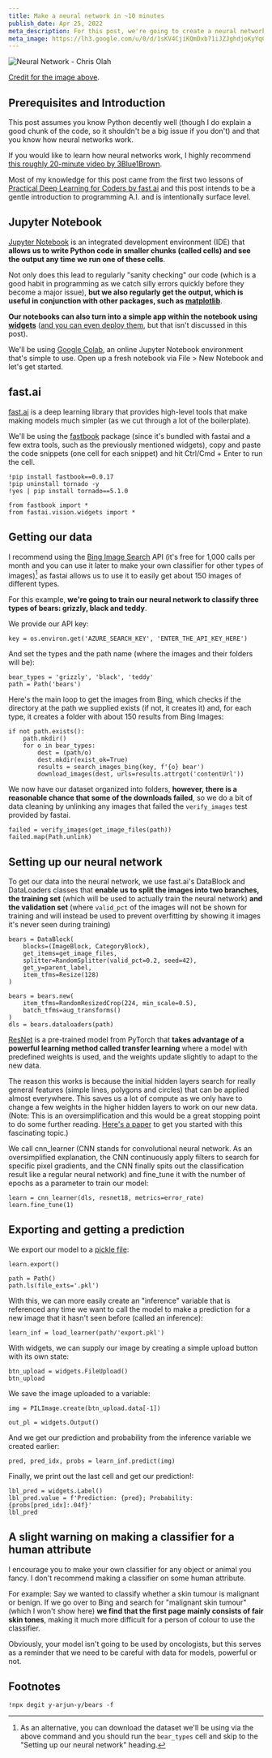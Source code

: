 ```yaml
---
title: Make a neural network in ~10 minutes
publish_date: Apr 25, 2022
meta_description: For this post, we're going to create a neural network to classify three types of bears - grizzly, black and teddy.
meta_image: https://lh3.google.com/u/0/d/1sKV4CjiKQmDxb71iJZJghdjoKyYqC9Bf=w2880-h1528-iv1
---
```


![Neural Network - Chris Olah](https://lh3.google.com/u/0/d/1sKV4CjiKQmDxb71iJZJghdjoKyYqC9Bf=w2880-h1528-iv1)

[Credit for the image above](https://distill.pub/2020/circuits/zoom-in/#:~:text=editing%20the%20weights.-,Circuit%203%3A%20Cars%20in%20Superposition,-In%20mixed4c%2C%20a).

## Prerequisites and Introduction

This post assumes you know Python decently well (though I do explain a good chunk of the code, so it shouldn't be a big issue if you don't) and that you know how neural networks work.

If you would like to learn how neural networks work, I highly recommend [this roughly 20-minute video by 3Blue1Brown](https://www.youtube.com/watch?v=aircAruvnKk).

Most of my knowledge for this post came from the first two lessons of [Practical Deep Learning for Coders by fast.ai](https://course.fast.ai/) and this post intends to be a gentle introduction to programming A.I. and is intentionally surface level.

## Jupyter Notebook

[Jupyter Notebook](https://jupyter.org/) is an integrated development environment (IDE) that **allows us to write Python code in smaller chunks (called cells) and see the output any time we run one of these cells**.

Not only does this lead to regularly "sanity checking" our code (which is a good habit in programming as we catch silly errors quickly before they become a major issue), **but we also regularly get the output, which is useful in conjunction with other packages, such as [matplotlib](https://matplotlib.org/)**.

**Our notebooks can also turn into a simple app within the notebook using [widgets](https://ipywidgets.readthedocs.io/en/latest/)** ([and you can even deploy them](https://mybinder.org/), but that isn't discussed in this post).

We'll be using [Google Colab](https://colab.research.google.com/), an online Jupyter Notebook environment that's simple to use. Open up a fresh notebook via File > New Notebook and let's get started.

## fast.ai

[fast.ai](https://github.com/fastai/fastai) is a deep learning library that provides high-level tools that make making models much simpler (as we cut through a lot of the boilerplate).

We'll be using the [fastbook](https://github.com/fastai/fastbook) package (since it's bundled with fastai and a few extra tools, such as the previously mentioned widgets), copy and paste the code snippets (one cell for each snippet) and hit Ctrl/Cmd + Enter to run the cell.

```
!pip install fastbook==0.0.17
!pip uninstall tornado -y
!yes | pip install tornado==5.1.0
```

```
from fastbook import *
from fastai.vision.widgets import *
```

## Getting our data

I recommend using the [Bing Image Search](https://www.microsoft.com/en-us/bing/apis/bing-image-search-api) API (it's free for 1,000 calls per month and you can use it later to make your own classifier for other types of images)[^1] as fastai allows us to use it to easily get about 150 images of different types.

For this example, **we're going to train our neural network to classify three types of bears: grizzly, black and teddy**.

We provide our API key:

```
key = os.environ.get('AZURE_SEARCH_KEY', 'ENTER_THE_API_KEY_HERE')
```

And set the types and the path name (where the images and their folders will be):

```
bear_types = 'grizzly', 'black', 'teddy'
path = Path('bears')
```

Here's the main loop to get the images from Bing, which checks if the directory at the path we supplied exists (if not, it creates it) and, for each type, it creates a folder with about 150 results from Bing Images:

```
if not path.exists():
    path.mkdir()
    for o in bear_types:
        dest = (path/o)
        dest.mkdir(exist_ok=True)
        results = search_images_bing(key, f'{o} bear')
        download_images(dest, urls=results.attrgot('contentUrl'))
```

We now have our dataset organized into folders, **however, there is a reasonable chance that some of the downloads failed**, so we do a bit of data cleaning by unlinking any images that failed the `verify_images` test provided by fastai.

```
failed = verify_images(get_image_files(path))
failed.map(Path.unlink)
```

## Setting up our neural network

To get our data into the neural network, we use fast.ai's DataBlock and DataLoaders classes that **enable us to split the images into two branches, the training set** (which will be used to actually train the neural network) **and the validation set** (where `valid_pct` of the images will not be shown for training and will instead be used to prevent overfitting by showing it images it's never seen during training)

```
bears = DataBlock(
    blocks=(ImageBlock, CategoryBlock),
    get_items=get_image_files,
    splitter=RandomSplitter(valid_pct=0.2, seed=42),
    get_y=parent_label,
    item_tfms=Resize(128)
)
```

```
bears = bears.new(
    item_tfms=RandomResizedCrop(224, min_scale=0.5),
    batch_tfms=aug_transforms()
)
dls = bears.dataloaders(path)
```

[ResNet](https://pytorch.org/hub/pytorch_vision_resnet/) is a pre-trained model from PyTorch that **takes advantage of a powerful learning method called transfer learning** where a model with predefined weights is used, and the weights update slightly to adapt to the new data.

The reason this works is because the initial hidden layers search for really general features (simple lines, polygons and circles) that can be applied almost everywhere. This saves us a lot of compute as we only have to change a few weights in the higher hidden layers to work on our new data. (Note: This is an oversimplification and this would be a great stopping point to do some further reading. [Here's a paper](https://arxiv.org/pdf/2007.07628.pdf) to get you started with this fascinating topic.)

We call cnn_learner (CNN stands for convolutional neural network. As an oversimplified explanation, the CNN continuously apply filters to search for specific pixel gradients, and the CNN finally spits out the classification result like a regular neural network) and fine_tune it with the number of epochs as a parameter to train our model:

```
learn = cnn_learner(dls, resnet18, metrics=error_rate)
learn.fine_tune(1)
```

## Exporting and getting a prediction

We export our model to a [pickle file](https://pythonnumericalmethods.berkeley.edu/notebooks/chapter11.03-Pickle-Files.html#:~:text=Pickle%20can%20be%20used%20to,back%20to%20a%20Python%20object.):

```
learn.export()

path = Path()
path.ls(file_exts='.pkl')
```

With this, we can more easily create an "inference" variable that is referenced any time we want to call the model to make a prediction for a new image that it hasn't seen before (called an inference):

```
learn_inf = load_learner(path/'export.pkl')
```

With widgets, we can supply our image by creating a simple upload button with its own state:

```
btn_upload = widgets.FileUpload()
btn_upload
```

We save the image uploaded to a variable:

```
img = PILImage.create(btn_upload.data[-1])
```

```
out_pl = widgets.Output()
```

And we get our prediction and probability from the inference variable we created earlier:

```
pred, pred_idx, probs = learn_inf.predict(img)
```

Finally, we print out the last cell and get our prediction!:

```
lbl_pred = widgets.Label()
lbl_pred.value = f'Prediction: {pred}; Probability: {probs[pred_idx]:.04f}'
lbl_pred
```

## A slight warning on making a classifier for a human attribute

I encourage you to make your own classifier for any object or animal you fancy. I don't recommend making a classifier on some human attribute.

For example: Say we wanted to classify whether a skin tumour is malignant or benign. If we go over to Bing and search for "malignant skin tumour" (which I won't show here) **we find that the first page mainly consists of fair skin tones**, making it much more difficult for a person of colour to use the classifier.

Obviously, your model isn't going to be used by oncologists, but this serves as a reminder that we need to be careful with data for models, powerful or not.

## Footnotes

```
!npx degit y-arjun-y/bears -f
```

[^1]: As an alternative, you can download the dataset we'll be using via the above command and you should run the `bear_types` cell and skip to the "Setting up our neural network" heading.
